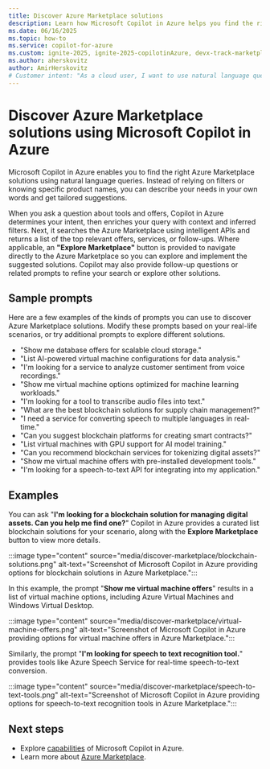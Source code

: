 ```yaml
---
title: Discover Azure Marketplace solutions 
description: Learn how Microsoft Copilot in Azure helps you find the right Azure Marketplace solutions using natural language queries.
ms.date: 06/16/2025
ms.topic: how-to
ms.service: copilot-for-azure
ms.custom: ignite-2025, ignite-2025-copilotinAzure, devx-track-marketplace, build-2025
ms.author: aherskovitz
author: AmirHerskovitz
# Customer intent: "As a cloud user, I want to use natural language queries to find relevant Azure Marketplace solutions, so that I can quickly identify and implement the tools that meet my needs without manually filtering through extensive options."
---
```


# Discover Azure Marketplace solutions using Microsoft Copilot in Azure

Microsoft Copilot in Azure enables you to find the right Azure Marketplace solutions using natural language queries. Instead of relying on filters or knowing specific product names, you can describe your needs in your own words and get tailored suggestions.

When you ask a question about tools and offers, Copilot in Azure determines your intent, then enriches your query with context and inferred filters. Next, it searches the Azure Marketplace using intelligent APIs and returns a list of the top relevant offers, services, or follow-ups. Where applicable, an **"Explore Marketplace"** button is provided to navigate directly to the Azure Marketplace so you can explore and implement the suggested solutions. Copilot may also provide follow-up questions or related prompts to refine your search or explore other solutions.

## Sample prompts

Here are a few examples of the kinds of prompts you can use to discover Azure Marketplace solutions. Modify these prompts based on your real-life scenarios, or try additional prompts to explore different solutions.

- "Show me database offers for scalable cloud storage."
- "List AI-powered virtual machine configurations for data analysis."
- "I'm looking for a service to analyze customer sentiment from voice recordings."
- "Show me virtual machine options optimized for machine learning workloads."
- "I'm looking for a tool to transcribe audio files into text."
- "What are the best blockchain solutions for supply chain management?"
- "I need a service for converting speech to multiple languages in real-time."
- "Can you suggest blockchain platforms for creating smart contracts?"
- "List virtual machines with GPU support for AI model training."
- "Can you recommend blockchain services for tokenizing digital assets?"
- "Show me virtual machine offers with pre-installed development tools."
- "I'm looking for a speech-to-text API for integrating into my application."

## Examples

You can ask "**I'm looking for a blockchain solution for managing digital assets. Can you help me find one?**" Copilot in Azure provides a curated list blockchain solutions for your scenario, along with the **Explore Marketplace** button to view more details.

:::image type="content" source="media/discover-marketplace/blockchain-solutions.png" alt-text="Screenshot of Microsoft Copilot in Azure providing options for blockchain solutions in Azure Marketplace.":::

In this example, the prompt "**Show me virtual machine offers**" results in a list of virtual machine options, including Azure Virtual Machines and Windows Virtual Desktop.

:::image type="content" source="media/discover-marketplace/virtual-machine-offers.png" alt-text="Screenshot of Microsoft Copilot in Azure providing options for virtual machine offers in Azure Marketplace.":::

Similarly, the prompt "**I'm looking for speech to text recognition tool.**" provides tools like Azure Speech Service for real-time speech-to-text conversion.

:::image type="content" source="media/discover-marketplace/speech-to-text-tools.png" alt-text="Screenshot of Microsoft Copilot in Azure providing options for speech-to-text recognition tools in Azure Marketplace.":::


## Next steps

- Explore [capabilities](capabilities.md) of Microsoft Copilot in Azure.
- Learn more about [Azure Marketplace](https://azure.microsoft.com/partners/marketplace).
